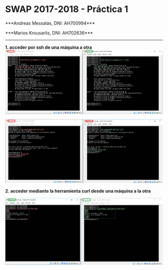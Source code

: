 # SWAP 2017-2018 -  Práctica 1
<p> ***Andreas Messalas, DNI: AH700994*** </p>
***Marios Krousarlis, DNI: ΑΗ702636***

----------
**1\. acceder por ssh de una máquina a otra**
![](https://raw.githubusercontent.com/andreasmess/swap1718/master/practica1/1.PNG)

![enter image description here](https://raw.githubusercontent.com/andreasmess/swap1718/master/practica1/2.PNG)

**2\. acceder mediante la herramienta curl desde una máquina a la otra**

![enter image description here](https://raw.githubusercontent.com/andreasmess/swap1718/master/practica1/3.PNG)
